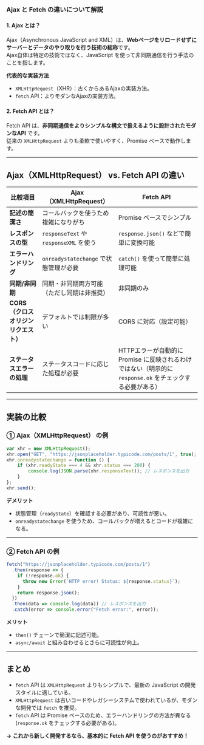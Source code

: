 ### **Ajax と Fetch の違いについて解説**

#### **1. Ajax とは？**
Ajax（Asynchronous JavaScript and XML）は、**Webページをリロードせずにサーバーとデータのやり取りを行う技術の総称**です。  
Ajax自体は特定の技術ではなく、JavaScript を使って非同期通信を行う手法のことを指します。

**代表的な実装方法**
- `XMLHttpRequest`（XHR）：古くからあるAjaxの実装方法。
- `fetch` API：よりモダンなAjaxの実装方法。

#### **2. Fetch API とは？**
Fetch API は、**非同期通信をよりシンプルな構文で扱えるように設計されたモダンなAPI** です。  
従来の `XMLHttpRequest` よりも柔軟で使いやすく、Promise ベースで動作します。

---

## **Ajax（XMLHttpRequest） vs. Fetch API の違い**

| **比較項目** | **Ajax（XMLHttpRequest）** | **Fetch API** |
|-------------|---------------------------|---------------|
| **記述の簡潔さ** | コールバックを使うため複雑になりがち | Promise ベースでシンプル |
| **レスポンスの型** | `responseText` や `responseXML` を使う | `response.json()` などで簡単に変換可能 |
| **エラーハンドリング** | `onreadystatechange` で状態管理が必要 | `catch()` を使って簡単に処理可能 |
| **同期/非同期** | 同期・非同期両方可能（ただし同期は非推奨） | 非同期のみ |
| **CORS（クロスオリジンリクエスト）** | デフォルトでは制限が多い | CORS に対応（設定可能） |
| **ステータスエラーの処理** | ステータスコードに応じた処理が必要 | HTTPエラーが自動的に Promise に反映されるわけではない（明示的に `response.ok` をチェックする必要がある） |

---

## **実装の比較**

### **① Ajax（XMLHttpRequest） の例**
```javascript
var xhr = new XMLHttpRequest();
xhr.open("GET", "https://jsonplaceholder.typicode.com/posts/1", true);
xhr.onreadystatechange = function () {
    if (xhr.readyState === 4 && xhr.status === 200) {
        console.log(JSON.parse(xhr.responseText)); // レスポンスを出力
    }
};
xhr.send();
```
**デメリット**
- 状態管理（`readyState`）を確認する必要があり、可読性が悪い。
- `onreadystatechange` を使うため、コールバックが増えるとコードが複雑になる。

---

### **② Fetch API の例**
```javascript
fetch("https://jsonplaceholder.typicode.com/posts/1")
  .then(response => {
    if (!response.ok) {
      throw new Error(`HTTP error! Status: ${response.status}`);
    }
    return response.json();
  })
  .then(data => console.log(data)) // レスポンスを出力
  .catch(error => console.error("Fetch error:", error));
```
**メリット**
- `then()` チェーンで簡潔に記述可能。
- `async/await` と組み合わせるとさらに可読性が向上。

---

## **まとめ**
- `fetch` API は `XMLHttpRequest` よりもシンプルで、最新の JavaScript の開発スタイルに適している。
- `XMLHttpRequest` は古いコードやレガシーシステムで使われているが、モダンな開発では `fetch` を推奨。
- `fetch` API は Promise ベースのため、エラーハンドリングの方法が異なる (`response.ok` をチェックする必要がある)。

**→ これから新しく開発するなら、基本的に Fetch API を使うのがおすすめ！**
